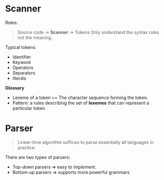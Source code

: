 # Scanner
Roles:
> Source code -> **Scanner** -> Tokens
Only understand the syntax rules not the meaning.


Typical tokens:
- Identifier
- Keyword
- Operators
- Separators
- literals

**Glossary**
- Lexeme of a token == The character sequence forming the token.
- Pattern: a rules describing the set of **lexemes** that can represent a particular token

# Parser
> Linear-time algorithm suffices to parse essentially all languages in practice.

There are two types of parsers:
- Top-down parsers => easy to implement.
- Bottom-up parsers => supports more powerful grammars












